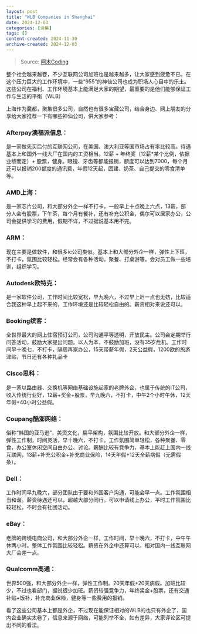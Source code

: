 ```yaml
---
layout: post
title: "WLB Companies in Shanghai"
date: 2024-12-03
categories: [诗集]
tags: []
content-created: 2024-11-30
archive-created: 2024-12-03
---
```


> Source: [阿木Coding](https://mp.weixin.qq.com/s/VmcLerkC8GNLWygM62p0Xg)

整个社会越来越卷，不少互联网公司加班也是越来越多，让大家感到疲惫不已。在这个压力巨大的工作环境中，一些“955”的神仙公司也成为职场人心目中的乐土。这些公司在福利、工作环境基本上能满足大家的期望，最重要的是他们能够保证工作与生活的平衡（WLB）

上海作为魔都，聚集很多公司，自然也有很多宝藏公司，结合身边、网上朋友的分享给大家推荐一下有哪些神仙公司，供大家参考：

### Afterpay澳福派信息：

是一家做先买后付的互联网公司，在美国、澳大利亚等国市场占有率比较高。待遇基本上和国外一线大厂在国内的工资相当。12薪 + 年终奖（12薪*某个比例，依据业绩而定）+ 股票，健身。眼镜、牙齿等都能报销，额度可以达到7000，每个月还可以报销200额度的通讯费，年假12天起，团建、奶茶、自己提交的零食清单等。

### AMD上海：

是一家芯片公司，和大部分外企一样不打卡，一般早上十点晚上六点，13薪，部分人会有股票，下午茶，每个月有餐补，还有补充公积金，偶尔可以居家办公，公司会提供学习的费用，假期不详，不过据说基本用不完。

### ARM：

现在主要是做软件，和很多ic公司类似。基本上和大部分外企一样，弹性上下班，不打卡，氛围比较轻松。经常会有各种活动，聚餐、打桌游等。会对员工做一些培训，组织学习。

### Autodesk欧特克：

是一家软件公司，工作时间比较宽松，早九晚六，不过早上迟一点也无妨，比较适合我这种早上起不来的，工作环境还是比较轻松自由的。薪资相对来说还可以。

### Booking缤客：

全世界最大的网上住宿预订公司，公司沟通平等透明，开放民主。公司会定期举行问答活动，鼓励大家提出问题。以人为本，不鼓励加班，没有35岁危机。工作时间早十晚七，不打卡，隔周再家办公，15天带薪年假，2天公益假，1200欧的旅游津贴，节日还有各种礼品卡

### Cisco思科：

是一家以路由器、交换机等网络基础设施起家的老牌外企，也属于传统的IT公司，收入传统行业好，12薪+奖金+股票，早九晚六，不打卡，中午2个小时午休，12天年假+40小时公益假。

### Coupang酷澎网络：

俗称“韩国的亚马逊”，美资文化，扁平架构，氛围比较开放。和大部分外企一样，弹性工作制，时间灵活，早十晚六，不打卡。工作氛围简单轻松，各种聚餐、零食，办公室休闲空间自由办公、讨论。薪酬比较有竞争力，基本上能赶上国内一线互联网，13薪+补充公积金+补充商业保险，14天年假+12天全薪病假（无需假条）。

### Dell：

工作时间早九晚六，部分团队由于要和外国客户沟通，可能会早一点。工作氛围相当和谐。薪资待遇还可以，超越大部分同行。可以申请线上办公，平时工作氛围比较轻松，不时会有社团活动。

### eBay：

老牌的跨境电商公司，和大部分外企一样，工作时间，早十晚六，不打卡，中午午休两小时。整体工作氛围比较轻松。薪资在外企中还算可以，相对国内一线互联网大厂会差一点。

### Qualcomm高通：

世界500强，和大部分外企一样，弹性工作制。20天年假+20天病假。加班比较少，不过也看部门，据说很少加班。薪资较强竞争力，年终奖金+股票，还有交通补贴+饭补，补充商业保险，健身等一些费用的报销。

看了这些公司基本上都是外企，不过现在能保证相对的WLB的也只有外企了，国内企业确实太卷了，信息来源于网络，可能列举不全，如有差异，大家评论区可提出不同的看法。
